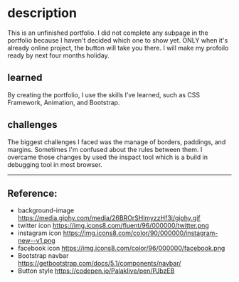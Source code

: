 # description

This is an unfinished portfolio. I did not complete any subpage in the portfolio because I haven't decided which one to show yet. ONLY when it's already online project, the button will take you there. I will make my profoilo ready by next four months holiday.

## learned
By creating the portfolio, I use the skills I've learned, such as CSS Framework, Animation, and Bootstrap.

## challenges
The biggest challenges I faced was the manage of borders, paddings, and margins. Sometimes I'm confused about the rules between them. I overcame those changes by used the inspact tool which is a build in debugging tool in most browser.

***

## Reference:
* background-image <u>https://media.giphy.com/media/26BROrSHlmyzzHf3i/giphy.gif</u>
* twitter icon <u>https://img.icons8.com/fluent/96/000000/twitter.png</u>
* instagram icon <u>https://img.icons8.com/color/90/000000/instagram-new--v1.png</u>
* facebook icon <u>https://img.icons8.com/color/96/000000/facebook.png</u>
* Bootstrap navbar <u>https://getbootstrap.com/docs/5.1/components/navbar/</u>
* Button style <u>https://codepen.io/Palaklive/pen/PJbzEB</u>